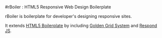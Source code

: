 #rBoiler : HTML5 Responsive Web Design Boilerplate

rBoiler is boilerplate for developer's designing responsive sites. 

It extends [HTML5 Boilerplate][] by including  [Golden Grid System][] and [Respond JS][].

[HTML5 Boilerplate]: http://html5boilerplate.com/
[Golden Grid System]: http://goldengridsystem.com/ "Grid system for responsive design"
[Respond JS]: https://github.com/scottjehl/Respond "A fast & lightweight polyfill for min/max-width CSS3 Media Queries (for IE 6-8, and more)"

